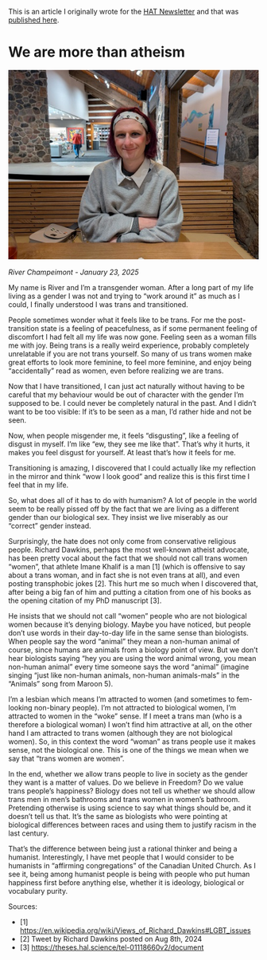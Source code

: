 This is an article I originally wrote for the [HAT Newsletter](https://mailchi.mp/55c9ef265127/hat-february-2025-news) and that was [published here](https://www.humanisttoronto.ca/more-than-atheism).

# We are more than atheism

![Picture of me in January 2025](we_are_more_than_atheism/picture_of_River_Jan2025_small.jpg)

_River Champeimont - January 23, 2025_

My name is River and I’m a transgender woman. After a long part of my life living as a gender I was not and trying to “work around it” as much as I could, I finally understood I was trans and transitioned.

People sometimes wonder what it feels like to be trans. For me the post-transition state is a feeling of peacefulness, as if some permanent feeling of discomfort I had felt all my life was now gone. Feeling seen as a woman fills me with joy. Being trans is a really weird experience, probably completely unrelatable if you are not trans yourself. So many of us trans women make great efforts to look more feminine, to feel more feminine, and enjoy being “accidentally” read as women, even before realizing we are trans.

Now that I have transitioned, I can just act naturally without having to be careful that my behaviour would be out of character with the gender I’m supposed to be. I could never be completely natural in the past. And I didn’t want to be too visible: If it’s to be seen as a man, I’d rather hide and not be seen.

Now, when people misgender me, it feels “disgusting”, like a feeling of disgust in myself. I’m like “ew, they see me like that”. That’s why it hurts, it makes you feel disgust for yourself. At least that’s how it feels for me.

Transitioning is amazing, I discovered that I could actually like my reflection in the mirror and think “wow I look good” and realize this is this first time I feel that in my life.

So, what does all of it has to do with humanism? A lot of people in the world seem to be really pissed off by the fact that we are living as a different gender than our biological sex. They insist we live miserably as our “correct” gender instead.

Surprisingly, the hate does not only come from conservative religious people. Richard Dawkins, perhaps the most well-known atheist advocate, has been pretty vocal about the fact that we should not call trans women “women”, that athlete Imane Khalif is a man [1] (which is offensive to say about a trans woman, and in fact she is not even trans at all), and even posting transphobic jokes [2]. This hurt me so much when I discovered that, after being a big fan of him and putting a citation from one of his books as the opening citation of my PhD manuscript [3].

He insists that we should not call “women” people who are not biological women because it’s denying biology. Maybe you have noticed, but people don’t use words in their day-to-day life in the same sense than biologists. When people say the word “animal” they mean a non-human animal of course, since humans are animals from a biology point of view. But we don’t hear biologists saying “hey you are using the word animal wrong, you mean non-human animal” every time someone says the word “animal” (imagine singing “just like non-human animals, non-human animals-mals” in the “Animals” song from Maroon 5).

I’m a lesbian which means I’m attracted to women (and sometimes to fem-looking non-binary people). I’m not attracted to biological women, I’m attracted to women in the “woke” sense. If I meet a trans man (who is a therefore a biological woman) I won’t find him attractive at all, on the other hand I am attracted to trans women (although they are not biological women). So, in this context the word “woman” as trans people use it makes sense, not the biological one. This is one of the things we mean when we say that “trans women are women”.

In the end, whether we allow trans people to live in society as the gender they want is a matter of values. Do we believe in Freedom? Do we value trans people’s happiness? Biology does not tell us whether we should allow trans men in men’s bathrooms and trans women in women’s bathroom. Pretending otherwise is using science to say what things should be, and it doesn’t tell us that. It’s the same as biologists who were pointing at biological differences between races and using them to justify racism in the last century.

That’s the difference between being just a rational thinker and being a humanist. Interestingly, I have met people that I would consider to be humanists in “affirming congregations” of the Canadian United Church. As I see it, being among humanist people is being with people who put human happiness first before anything else, whether it is ideology, biological or vocabulary purity.

Sources:
* [1] https://en.wikipedia.org/wiki/Views_of_Richard_Dawkins#LGBT_issues
* [2] Tweet by Richard Dawkins posted on Aug 8th, 2024
* [3] https://theses.hal.science/tel-01118660v2/document
